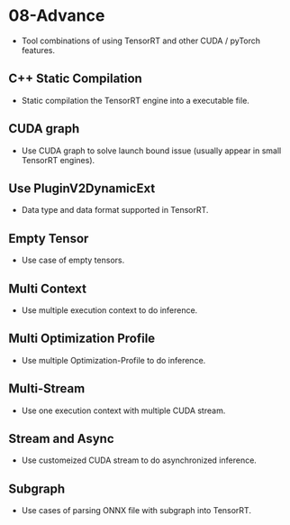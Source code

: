 # 08-Advance

+ Tool combinations of using TensorRT and other CUDA / pyTorch features.

## C++ Static Compilation

+ Static compilation the TensorRT engine into a executable file.

## CUDA graph

+ Use CUDA graph to solve launch bound issue (usually appear in small TensorRT engines).

## Use PluginV2DynamicExt

+ Data type and data format supported in TensorRT.

## Empty Tensor

+ Use case of empty tensors.

## Multi Context

+ Use multiple execution context to do inference.

## Multi Optimization Profile

+ Use multiple Optimization-Profile to do inference.

## Multi-Stream

+ Use one execution context with multiple CUDA stream.

## Stream and Async

+ Use customeized CUDA stream to do asynchronized inference.

## Subgraph

+ Use cases of parsing ONNX file with subgraph into TensorRT.
